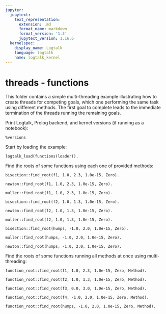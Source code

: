 ```yaml
---
jupyter:
  jupytext:
    text_representation:
      extension: .md
      format_name: markdown
      format_version: '1.3'
      jupytext_version: 1.16.6
  kernelspec:
    display_name: Logtalk
    language: logtalk
    name: logtalk_kernel
---
```


<!--
________________________________________________________________________

This file is part of Logtalk <https://logtalk.org/>  
SPDX-FileCopyrightText: 1998-2025 Paulo Moura <pmoura@logtalk.org>  
SPDX-License-Identifier: Apache-2.0

Licensed under the Apache License, Version 2.0 (the "License");
you may not use this file except in compliance with the License.
You may obtain a copy of the License at

    http://www.apache.org/licenses/LICENSE-2.0

Unless required by applicable law or agreed to in writing, software
distributed under the License is distributed on an "AS IS" BASIS,
WITHOUT WARRANTIES OR CONDITIONS OF ANY KIND, either express or implied.
See the License for the specific language governing permissions and
limitations under the License.
________________________________________________________________________
-->

# threads - functions

This folder contains a simple multi-threading example illustrating how 
to create threads for competing goals, which one performing the same 
task using different methods. The first goal to complete leads to the 
immediate termination of the threads running the remaining goals.

Print Logtalk, Prolog backend, and kernel versions (if running as a notebook):

```logtalk
%versions
```

Start by loading the example:

```logtalk
logtalk_load(functions(loader)).
```

Find the roots of some functions using each one of provided methods:

```logtalk
bisection::find_root(f1, 1.0, 2.3, 1.0e-15, Zero).
```

<!--
Zero = 2.0.
-->

```logtalk
newton::find_root(f1, 1.0, 2.3, 1.0e-15, Zero).
```

<!--
Zero = 2.0.
-->

```logtalk
muller::find_root(f1, 1.0, 2.3, 1.0e-15, Zero).
```

<!--
Zero = 2.0.
-->

```logtalk
bisection::find_root(f2, 1.0, 1.3, 1.0e-15, Zero).
```

<!--
Zero = 1.25809265664599.
-->

```logtalk
newton::find_root(f2, 1.0, 1.3, 1.0e-15, Zero).
```

<!--
Zero = 1.25809265664599.
-->

```logtalk
muller::find_root(f2, 1.0, 1.3, 1.0e-15, Zero).
```

<!--
Zero = 1.25809265664599.
-->

```logtalk
bisection::find_root(humps, -1.0, 2.0, 1.0e-15, Zero).
```

<!--
false.
-->

```logtalk
muller::find_root(humps, -1.0, 2.0, 1.0e-15, Zero).
```

<!--
Zero = 1.29954968258.
-->

```logtalk
newton::find_root(humps, -1.0, 2.0, 1.0e-15, Zero).
```

<!--
ERROR: is/2: Arithmetic: evaluation error: `float_overflow'
-->

Find the roots of some functions running all methods at once using multi-threading:

```logtalk
function_root::find_root(f1, 1.0, 2.3, 1.0e-15, Zero, Method).
```

<!--
Zero = 2.0, Method = bisection.
-->

```logtalk
function_root::find_root(f2, 1.0, 1.3, 1.0e-15, Zero, Method).
```

<!--
Zero = 1.25809265664599, Method = newton.
-->

```logtalk
function_root::find_root(f3, 0.0, 3.0, 1.0e-15, Zero, Method).
```

<!--
Zero = 1.4142135623731, Method = newton.
-->

```logtalk
function_root::find_root(f4, -1.0, 2.0, 1.0e-15, Zero, Method).
```

<!--
Zero = -8.88178419700125e-16, Method = bisection.
-->

```logtalk
function_root::find_root(humps, -1.0, 2.0, 1.0e-15, Zero, Method).
```

<!--
Zero = 1.29954968258482, Method = muller.
-->
